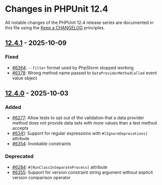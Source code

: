 # Changes in PHPUnit 12.4

All notable changes of the PHPUnit 12.4 release series are documented in this file using the [Keep a CHANGELOG](https://keepachangelog.com/) principles.

## [12.4.1] - 2025-10-09

### Fixed

* [#6364](https://github.com/sebastianbergmann/phpunit/issues/6364): `--filter` format used by PhpStorm stopped working
* [#6378](https://github.com/sebastianbergmann/phpunit/issues/6378): Wrong method name passed to `DataProviderMethodCalled` event value object

## [12.4.0] - 2025-10-03

### Added

* [#6277](https://github.com/sebastianbergmann/phpunit/issues/6277): Allow tests to opt out of the validation that a data provider method does not provide data sets with more values than a test method accepts
* [#6341](https://github.com/sebastianbergmann/phpunit/pull/6341): Support for regular expressions with `#[IgnoreDeprecations]` attribute
* [#6354](https://github.com/sebastianbergmann/phpunit/issues/6354): Invokable constraints

### Deprecated

* [#6284](https://github.com/sebastianbergmann/phpunit/issues/6284): `#[RunClassInSeparateProcess]` attribute
* [#6355](https://github.com/sebastianbergmann/phpunit/issues/6355): Support for version constraint string argument without explicit version comparison operator

[12.4.1]: https://github.com/sebastianbergmann/phpunit/compare/12.4.0...12.4.1
[12.4.0]: https://github.com/sebastianbergmann/phpunit/compare/12.3.15...12.4.0
